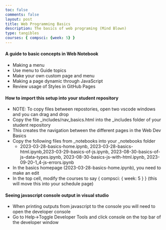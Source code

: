 ```yaml
---
toc: false
comments: false
layout: post
title: Web Programming Basics
description: The basics of web programing (Mind Blown)
type: tangibles
courses: { compsci: {week: 5} }
---
```

#### A guide to basic concepts in Web Notebook
- Making a menu
- Use menu to Guide topics
- Make your own custom page and menu
- Making a page dynamic through JavaScript
- Review usage of Styles in GitHub Pages
#### How to import this setup into your student repository
- NOTE: To copy files between repostories, open two vscode windows and you can drag and drop
- Copy the file _includes/nav_basics.html into the _includes folder of your student repository
- This creates the navigation between the different pages in the Web Dev Basics
- Copy the following files from _notebooks into your _notebooks folder
  - 2023-03-28-basics-home.ipynb, 2023-03-28-basics-html.ipynb,2023-03-29-basics-of-js.ipynb, 2023-08-30-basics-of-js-data-types.ipynb, 2023-08-30-basics-js-with-html.ipynb, 2023-09-20-1_4-js-errors.ipynb
- In the basics homepage (2023-03-28-basics-home.ipynb), you need to make an edit
- In the top cell, modify the courses to say { compsci: { week: 5 } } (this will move this into your schedule page)
#### Seeing javascript console output in visual studio
- When printing outputs from javascript to the console you will need to open the developer console
- Go to Help->Toggle Developer Tools and click console on the top bar of the developer window